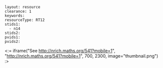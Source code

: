 ````
layout: resource
clearance: 1
keywords:
resourceType: RT12
stids1: 
  - n14
stids2:
pvids1:
pvids2:

````

<:= iframe("See http://nrich.maths.org/541?mobile=1", "http://nrich.maths.org/541?mobile=1", 700, 2300, image="thumbnail.png") :>

